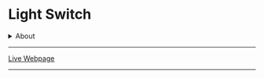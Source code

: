 # Light Switch

<details>
<summary>About</summary>
<p>A Simple Light turn ON/OFF page</p>
<p>By clicking on bulb icon toggle it ON/OFF</p>
</details>

---

[Live Webpage](https://toggle-light-switch.netlify.app/ "Light Switch")

---
